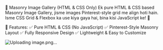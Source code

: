 📌 Masonry Image Gallery (HTML & CSS Only)
Ek pure HTML & CSS based Masonry Image Gallery, jisme images Pinterest-style grid me align hoti hain. Isme CSS Grid & Flexbox ka use kiya gaya hai, bina kisi JavaScript ke! 🚀

🎨 Features:
✅ Pure HTML & CSS (No JavaScript)
✅ Pinterest-Style Masonry Layout
✅ Fully Responsive Design
✅ Lightweight & Easy to Customize

![Uploading image.png…]()
